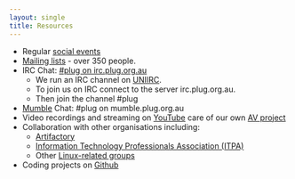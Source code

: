```yaml
---
layout: single
title: Resources
---
```


* Regular [social events](/events/_index.md)
* [Mailing lists](mailing-list.md) - over 350 people.
* IRC Chat: [#plug on irc.plug.org.au](irc.md)
  * We run an IRC channel on [UNIIRC](https://www.uniirc.com/).
  * To join us on IRC connect to the server irc.plug.org.au.
  * Then join the channel #plug
* [Mumble](https://www.mumble.info/) Chat: #plug on mumble.plug.org.au
* Video recordings and streaming on [YouTube](https://www.youtube.com/user/PerthLinuxUsersGroup) care of our own [AV project](mailing-list.md#av)
* Collaboration with other organisations including:
  * [Artifactory](https://artifactory.org.au/)
  * [Information Technology Professionals Association (ITPA)](https://www.meetup.com/SAGE-AU-WA/)
  * Other [Linux-related groups](/about/related-groups.md)
 * Coding projects on [Github](https://github.com/plugorgau)
